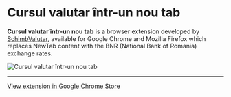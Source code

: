 # Cursul valutar într-un nou tab

**Cursul valutar într-un nou tab** is a browser extension developed by [SchimbValutar](https://schimbvalutar.com), available for Google Chrome and Mozilla Firefox which replaces NewTab content with the BNR (National Bank of Romania) exchange rates.

![Cursul valutar într-un nou tab](https://s3.schimbvalutar.com/media/chrome-new-tab-app/chrome-app.jpg)

- - -

[View extension in Google Chrome Store](https://chrome.google.com/webstore/detail/cursul-valutar-%C3%AEntr-un-no/kgmcpgahheemdllmeopkogaejpkdekhi "Cursul valutar într-un nou tab")